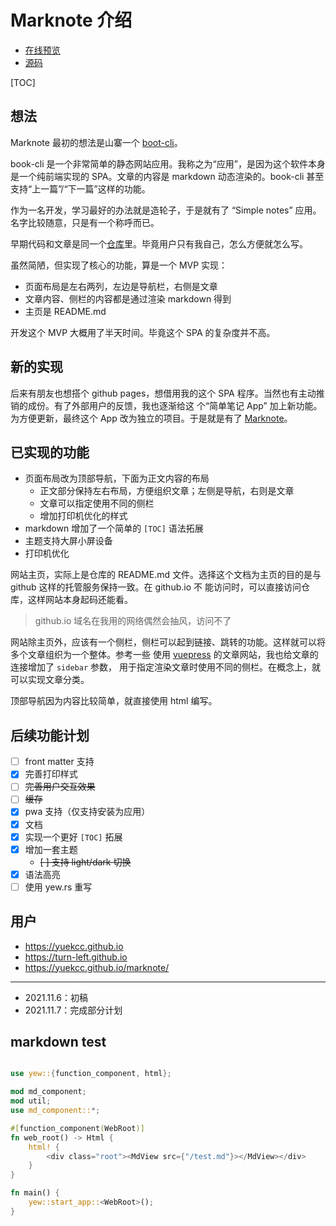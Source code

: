 # Marknote 介绍

- [在线预览](https://yuekcc.github.io/marknote/)
- [源码](https://github.com/yuekcc/marknote)

[TOC]

## 想法

Marknote 最初的想法是山寨一个 [boot-cli]([https://github.com/vvpvvp/book-cli)。

book-cli 是一个非常简单的静态网站应用。我称之为“应用”，是因为这个软件本身是一个纯前端实现的 SPA。文章的内容是 markdown 动态渲染的。book-cli 甚至支持“上一篇”/“下一篇”这样的功能。

作为一名开发，学习最好的办法就是造轮子，于是就有了 “Simple notes” 应用。名字比较随意，只是有一个称呼而已。

早期代码和文章是同一个[仓库](https://github.com/yuekcc/yuekcc.github.io)里。毕竟用户只有我自己，怎么方便就怎么写。

虽然简陋，但实现了核心的功能，算是一个 MVP 实现：

- 页面布局是左右两列，左边是导航栏，右侧是文章
- 文章内容、侧栏的内容都是通过渲染 markdown 得到
- 主页是 README.md

开发这个 MVP 大概用了半天时间。毕竟这个 SPA 的复杂度并不高。

## 新的实现

后来有朋友也想搭个 github pages，想借用我的这个 SPA 程序。当然也有主动推销的成份。有了外部用户的反馈，我也逐渐给这
个“简单笔记 App” 加上新功能。为方便更新，最终这个 App 改为独立的项目。于是就是有了 [Marknote](https://github.com/yuekcc/marknote)。

## 已实现的功能

- 页面布局改为顶部导航，下面为正文内容的布局
    - 正文部分保持左右布局，方便组织文章；左侧是导航，右则是文章
    - 文章可以指定使用不同的侧栏
    - 增加打印机优化的样式
- markdown 增加了一个简单的 `[TOC]` 语法拓展
- 主题支持大屏小屏设备
- 打印机优化

网站主页，实际上是仓库的 README.md 文件。选择这个文档为主页的目的是与 github 这样的托管服务保持一致。在 github.io 不
能访问时，可以直接访问仓库，这样网站本身起码还能看。

>github.io 域名在我用的网络偶然会抽风，访问不了

网站除主页外，应该有一个侧栏，侧栏可以起到链接、跳转的功能。这样就可以将多个文章组织为一个整体。参考一些
使用 [vuepress](https://vuepress.vuejs.org/zh/) 的文章网站，我也给文章的连接增加了 `sidebar` 参数，
用于指定渲染文章时使用不同的侧栏。在概念上，就可以实现文章分类。

顶部导航因为内容比较简单，就直接使用 html 编写。

## 后续功能计划

- [ ] front matter 支持
- [x] 完善打印样式
- [ ] ~~完善用户交互效果~~
- [ ] ~~缓存~~
- [x] pwa 支持（仅支持安装为应用）
- [x] 文档
- [x] 实现一个更好 `[TOC]` 拓展
- [x] 增加一套主题
    - ~~[ ] 支持 light/dark 切换~~
- [x] 语法高亮
- [ ] 使用 yew.rs 重写

## 用户

- https://yuekcc.github.io
- https://turn-left.github.io
- https://yuekcc.github.io/marknote/

----

- 2021.11.6：初稿
- 2021.11.7：完成部分计划


## markdown test

```rust

use yew::{function_component, html};

mod md_component;
mod util;
use md_component::*;

#[function_component(WebRoot)]
fn web_root() -> Html {
    html! {
        <div class="root"><MdView src={"/test.md"}></MdView></div>
    }
}

fn main() {
    yew::start_app::<WebRoot>();
}

```